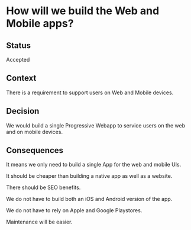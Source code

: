 # How will we build the Web and Mobile apps?

## Status
Accepted

## Context
There is a requirement to support users on Web and Mobile devices.

## Decision
We would build a single Progressive Webapp to service users on the web and on mobile devices.

## Consequences
It means we only need to build a single App for the web and mobile UIs.

It should be cheaper than building a native app as well as a website.

There should be SEO benefits.

We do not have to build both an iOS and Android version of the app.

We do not have to rely on Apple and Google Playstores.

Maintenance will be easier.
